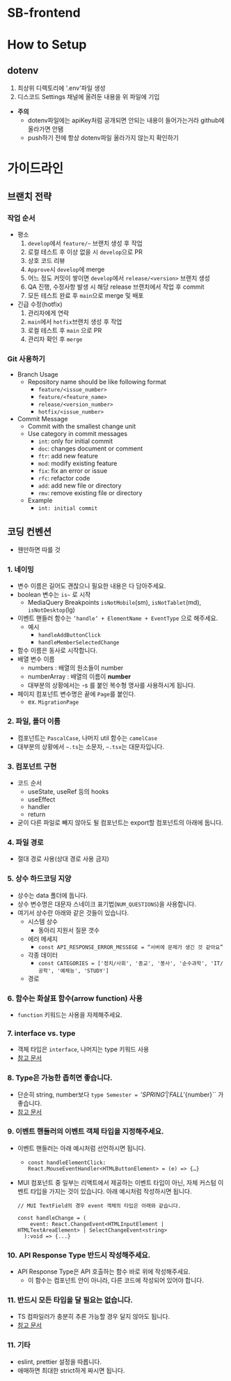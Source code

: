 # SB-frontend

# How to Setup
## dotenv
1. 최상위 디렉토리에 '.env'파일 생성
2. 디스코드 Settings 채널에 올려둔 내용을 위 파일에 기입

- **주의** 
    - dotenv파일에는 apiKey처럼 공개되면 안되는 내용이 들어가는거라 github에 올라가면 안됌
    - push하기 전에 항상 dotenv파일 올라가지 않는지 확인하기

# 가이드라인

## 브랜치 전략

### 작업 순서

- 평소
    1. `develop`에서 `feature/~` 브랜치 생성 후 작업
    2. 로컬 테스트 후 이상 없을 시 `develop`으로 PR
    3. 상호 코드 리뷰
    4. `Approve`시 `develop`에 merge
    5. 어느 정도 커밋이 쌓이면 `develop`에서 `release/<version>` 브랜치 생성
    6. QA 진행, 수정사항 발생 시 해당 release 브랜치에서 작업 후 commit
    7. 모든 테스트 완료 후 `main`으로 merge 및 배포
- 긴급 수정(hotfix)
    1. 관리자에게 연락
    2. `main`에서 `hotfix`브랜치 생성 후 작업
    3. 로컬 테스트 후 `main` 으로 PR
    4. 관리자 확인 후 `merge`

### Git 사용하기

- Branch Usage
    - Repository name should be like following format
        - `feature/<issue_number>`
        - `feature/<feature_name>`
        - `release/<version_number>`
        - `hotfix/<issue_number>`
- Commit Message
    - Commit with the smallest change unit
    - Use category in commit messages
        - `int`: only for initial commit
        - `doc`: changes document or comment
        - `ftr`: add new feature
        - `mod`: modify existing feature
        - `fix`: fix an error or issue
        - `rfc`: refactor code
        - `add`: add new file or directory
        - `rmv`: remove existing file or directory
    - Example
        - `int: initial commit`

## 코딩 컨벤션

- 웬만하면 따를 것

### 1. 네이밍

- 변수 이름은 길어도 괜찮으니 필요한 내용은 다 담아주세요.
- boolean 변수는 `is~` 로 시작
    - MediaQuery Breakpoints
    `isNotMobile`(sm), `isNotTablet`(md), `isNotDesktop`(lg)
- 이벤트 핸들러 함수는 `‘handle’ + ElementName + EventType` 으로 해주세요.
    - 예시
        - `handleAddButtonClick`
        - `handleMemberSelectedChange`
- 함수 이름은 동사로 시작합니다.
- 배열 변수 이름
    - numbers : 배열의 원소들이 number
    - numberArray : 배열의 이름이 **number**
    - 대부분의 상황에서는 -s 를 붙인 복수형 명사를 사용하시게 됩니다.
- 페이지 컴포넌트 변수명은 끝에 `Page`를 붙인다.
    - ex. `MigrationPage`

### 2. 파일, 폴더 이름

- 컴포넌트는 `PascalCase`, 나머지 util 함수는 `camelCase`
- 대부분의 상황에서 `~.ts`는 소문자, `~.tsx`는 대문자입니다.

### 3. 컴포넌트 구현

- 코드 순서
    - useState, useRef 등의 hooks
    - useEffect
    - handler
    - return
- 굳이 다른 파일로 빼지 않아도 될 컴포넌트는 export할 컴포넌트의 아래에 둡니다.

### 4. 파일 경로

- 절대 경로 사용(상대 경로 사용 금지)

### 5. 상수 하드코딩 지양

- 상수는 data 폴더에 둡니다.
- 상수 변수명은 대문자 스네이크 표기법(`NUM_QUESTIONS`)을 사용합니다.
- 여기서 상수란 아래와 같은 것들이 있습니다.
    - 시스템 상수
        - 동아리 지원서 질문 갯수
    - 에러 메세지
        - `const API_RESPONSE_ERROR_MESSEGE = “서버에 문제가 생긴 것 같아요”`
    - 각종 데이터
        - `const CATEGORIES = ['정치/사회', '종교', '봉사', '순수과학', 'IT/공학', '예체능', 'STUDY']`
    - 경로

### 6. 함수는 화살표 함수(arrow function) 사용

- `function` 키워드는 사용을 자제해주세요.

### 7. interface vs. type

- 객체 타입은 `interface`, 나머지는 type 키워드 사용
- [참고 문서](https://www.typescriptlang.org/docs/handbook/2/everyday-types.html#differences-between-type-aliases-and-interfaces)

### 8. Type은 가능한 좁히면 좋습니다.

- 단순히 string, number보다 `type Semester = `${'SPRING' | 'FALL'}${number}`` 가 좋습니다.
- [참고 문서](https://www.typescriptlang.org/docs/handbook/2/narrowing.html)

### 9. 이벤트 핸들러의 이벤트 객체 타입을 지정해주세요.

- 이벤트 핸들러는 아래 예시처럼 선언하시면 됩니다.
    - `const handleElementClick: React.MouseEventHandler<HTMLButtonElement> = (e) => {…}`
- MUI 컴포넌트 중 일부는 리액트에서 제공하는 이벤트 타입이 아닌, 자체 커스텀 이벤트 타입을 가지는 것이 있습니다. 아래 예시처럼 작성하시면 됩니다.
    
    ```
    // MUI TextField의 경우 event 객체의 타입은 아래와 같습니다.
    
    const handleChange = (
        event: React.ChangeEvent<HTMLInputElement | HTMLTextAreaElement> | SelectChangeEvent<string>
      ):void => {...}
    ```
    

### 10. API Response Type 반드시 작성해주세요.

- API Response Type은  API 호출하는 함수 바로 위에 작성해주세요.
    - 이 함수는 컴포넌트 안이 아니라, 다른 코드에 작성되어 있어야 합니다.

### 11. 반드시 모든 타입을 달 필요는 없습니다.

- TS 컴파일러가 충분히 추론 가능할 경우 달지 않아도 됩니다.
- [참고 문서](https://www.typescriptlang.org/docs/handbook/type-inference.html#handbook-content)

### 11. 기타

- eslint, prettier 설정을 따릅니다.
- 애매하면 최대한 strict하게 짜시면 됩니다.
